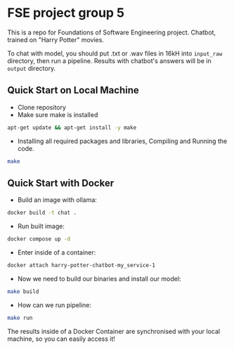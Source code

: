 # FSE project group 5

This is a repo for Foundations of Software Engineering project.
Chatbot, trained on "Harry Potter" movies.

To chat with model, you should put .txt or .wav files in 16kH into `input_raw` directory, then run a pipeline. Results with chatbot's answers will be in `output` directory.
## Quick Start on Local Machine
- Clone repository
- Make sure make is installed
```bash
apt-get update && apt-get install -y make
```
- Installing all required packages and libraries, Compiling and Running the code.
```bash
make
```

## Quick Start with Docker
- Build an image with ollama:
```bash
docker build -t chat .
``` 
- Run built image:
```bash
docker compose up -d
``` 
- Enter inside of a container:
```bash
docker attach harry-potter-chatbot-my_service-1
```

- Now we need to build our binaries and install our model:
```bash
make build
```

- How can we run pipeline:
```bash
make run
```

The results inside of a Docker Container are synchronised with your local machine, so you can easily access it!


<!-- - Now we need to build our binaries and install our model:
```bash
make build
```

- To Preprocess our data:
```bash
make preprocessing
```

- To Process our data:
```bash
make processing
```

- To Postprocess our data:
```bash
make postprocessing
```

The results inside of a Docker Container are synchronised with your local machine, so you can easily access it! -->
